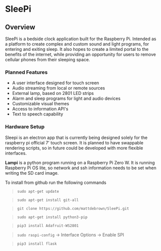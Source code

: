 SleePi
============================================

## Overview

SleePi is a bedside clock application built for the Raspberry Pi. Intended as a platform to create complex and custom sound and light programs, for entering and exiting sleep. It also hopes to create a limited portal to the benefits of the internet, while providing an opportunity for users to remove cellular phones from their sleeping space.  

### Planned Features

- A user interface designed for touch screen
- Audio streaming from local or remote sources
- External lamp, based on 2801 LED strips
- Alarm and sleep programs for light and audio devices
- Customizable visual themes
- Access to information API's
- Text to speech capability

### Hardware Setup

Sleepi is an electron app that is currently being designed solely for the raspberry pi official 7' touch screen.  It is planned to have swappable rendering scripts, so in future could be developed with more flexible interfaces. 

**Lampi** is a python program running on a Raspberry Pi Zero W.  It is running Raspberry Pi OS lite, so network and ssh information needs to be set when writing the SD card image.  


To install from github run the following commands

>`sudo apt-get update`

>`sudo apt-get install git-all`

>`git clone https://github.com/mattdebrown/SleePi.git`

>`sudo apt-get install python3-pip`

>`pip3 install Adafruit-WS2801`

>`sudo raspi-config` -> Interface Options -> Enable SPI

>`pip3 install flask`